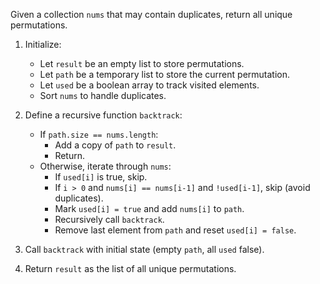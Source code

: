 Given a collection `nums` that may contain duplicates, return all unique permutations.

1. Initialize:
    - Let `result` be an empty list to store permutations.
    - Let `path` be a temporary list to store the current permutation.
    - Let `used` be a boolean array to track visited elements.
    - Sort `nums` to handle duplicates.

2. Define a recursive function `backtrack`:
    - If `path.size == nums.length`:
        - Add a copy of `path` to `result`.
        - Return.
    - Otherwise, iterate through `nums`:
        - If `used[i]` is true, skip.
        - If `i > 0` and `nums[i] == nums[i-1]` and `!used[i-1]`, skip (avoid duplicates).
        - Mark `used[i] = true` and add `nums[i]` to `path`.
        - Recursively call `backtrack`.
        - Remove last element from `path` and reset `used[i] = false`.

3. Call `backtrack` with initial state (empty `path`, all `used` false).

4. Return `result` as the list of all unique permutations.
